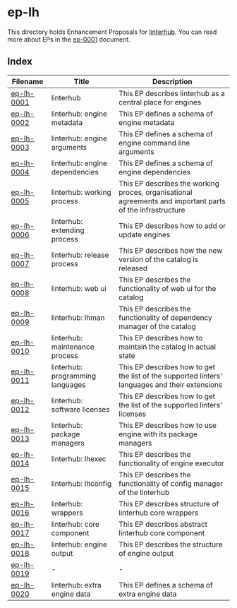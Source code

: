 # ep-lh

This directory holds Enhancement Proposals for [linterhub](https://github.com/repometric/linterhub). You can read more about EPs
in the [ep-0001](../ep-0001.md) document.

## Index

|       Filename              |       Title                      |                    Description                         |
|-----------------------------|----------------------------------|--------------------------------------------------------|
| [ep-lh-0001](ep-lh-0001.md) | linterhub                        | This EP describes linterhub as a central place for engines |
| [ep-lh-0002](ep-lh-0002.md) | linterhub: engine metadata       | This EP defines a schema of engine metadata |
| [ep-lh-0003](ep-lh-0003.md) | linterhub: engine arguments      | This EP defines a schema of engine command line arguments |
| [ep-lh-0004](ep-lh-0004.md) | linterhub: engine dependencies   | This EP defines a schema of engine dependencies |
| [ep-lh-0005](ep-lh-0005.md) | linterhub: working process       | This EP describes the working proces, organisational agreements and important parts of the infrastructure |
| [ep-lh-0006](ep-lh-0006.md) | linterhub: extending process     | This EP describes how to add or update engines |
| [ep-lh-0007](ep-lh-0007.md) | linterhub: release process       | This EP describes how the new version of the catalog is released |
| [ep-lh-0008](ep-lh-0008.md) | linterhub: web ui                | This EP describes the functionality of web ui for the catalog |
| [ep-lh-0009](ep-lh-0009.md) | linterhub: lhman                 | This EP describes the functionality of dependency manager of the catalog |
| [ep-lh-0010](ep-lh-0010.md) | linterhub: maintenance process   | This EP describes how to maintain the catalog in actual state |
| [ep-lh-0011](ep-lh-0011.md) | linterhub: programming languages | This EP describes how to get the list of the supported linters' languages and their extensions |
| [ep-lh-0012](ep-lh-0012.md) | linterhub: software licenses     | This EP describes how to get the list of the supported linters' licenses |
| [ep-lh-0013](ep-lh-0013.md) | linterhub: package managers      | This EP describes how to use engine with its package managers |
| [ep-lh-0014](ep-lh-0014.md) | linterhub: lhexec                | This EP describes the functionality of engine executor |
| [ep-lh-0015](ep-lh-0015.md) | linterhub: lhconfig              | This EP describes the functionality of config manager of the linterhub |
| [ep-lh-0016](ep-lh-0016.md) | linterhub: wrappers              | This EP describes structure of linterhub core wrappers |
| [ep-lh-0017](ep-lh-0017.md) | linterhub: core component        | This EP describes abstract linterhub core component |
| [ep-lh-0018](ep-lh-0018.md) | linterhub: engine output         | This EP describes the structure of engine output |
| [ep-lh-0019](ep-lh-0019.md) | -        | - |
| [ep-lh-0020](ep-lh-0020.md) | linterhub: extra engine data     | This EP defines a schema of extra engine data |
